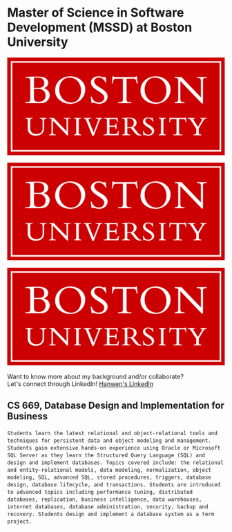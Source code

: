 # Master of Science in Software Development (MSSD) at Boston University

![Boston University Logo]( BU-logo.png "Boston University Logo" )

<img style="width: 400;" src="BU-logo.png">

<p align="center">
 <img src="BU-logo.png" " >
</p>

Want to know more about my background and/or collaborate?\
Let's connect through LinkedIn!
[Hanwen's LinkedIn](https://www.linkedin.com/in/hanwenzhang123)

## CS 669, Database Design and Implementation for Business
`Students learn the latest relational and object-relational tools and techniques for persistent data and
object modeling and management. Students gain extensive hands-on experience using Oracle or
Microsoft SQL Server as they learn the Structured Query Language (SQL) and design and implement
databases. Topics covered include: the relational and entity-relational models, data modeling,
normalization, object modeling, SQL, advanced SQL, stored procedures, triggers, database design,
database lifecycle, and transactions. Students are introduced to advanced topics including performance
tuning, distributed databases, replication, business intelligence, data warehouses, internet databases,
database administration, security, backup and recovery. Students design and implement a database
system as a term project. `
